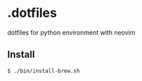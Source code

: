 # .dotfiles
dotfiles for python environment with neovim

## Install
```
$ ./bin/install-brew.sh
```
